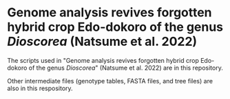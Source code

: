 # Genome analysis revives forgotten hybrid crop Edo-dokoro of the genus _Dioscorea_ (Natsume et al. 2022)

The scripts used in "Genome analysis revives forgotten hybrid crop Edo-dokoro of the genus _Dioscorea_" (Natsume et al. 2022) are in this repository.

Other intermediate files (genotype tables, FASTA files, and tree files) are also in this respository.